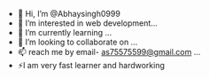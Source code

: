 - 👋 Hi, I’m @Abhaysingh0999
- 👀 I’m interested in web development...
- 🌱 I’m currently learning ...
- 💞️ I’m looking to collaborate on ...
- 📫 reach me by email- as75575599@gmail.com ...
- ⚡I am very fast learner and hardworking
<!---
Abhaysingh0999/Abhaysingh0999 is a ✨ special ✨ repository because its `README.md` (this file) appears on your GitHub profile.
You can click the Preview link to take a look at your changes.
--->
